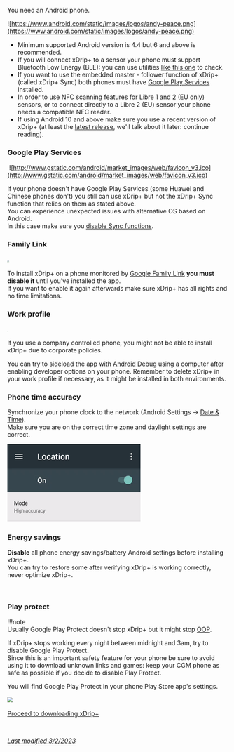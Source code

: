 You need an Android phone.

![https://www.android.com/static/images/logos/andy-peace.png](https://www.android.com/static/images/logos/andy-peace.png)

- Minimum supported Android version is 4.4 but 6 and above is recommended.
- If you will connect xDrip+ to a sensor your phone must support Bluetooth Low Energy (BLE): you can use utilities [like this one](https://play.google.com/store/apps/details?id=com.treeteam.blechecker) to check.
- If you want to use the embedded master - follower function of xDrip+ (called xDrip+ Sync) both phones must have [Google Play Services](https://play.google.com/store/apps/details?id=com.google.android.gms) installed.
- In order to use NFC scanning features for Libre 1 and 2 (EU only) sensors, or to connect directly to a Libre 2 (EU) sensor your phone needs a compatible NFC reader.
- If using Android 10 and above make sure you use a recent version of xDrip+ (at least the [latest release](../download/#latest-release), we'll talk about it later: continue reading).

### Google Play Services

​	![http://www.gstatic.com/android/market_images/web/favicon_v3.ico](http://www.gstatic.com/android/market_images/web/favicon_v3.ico)

If your phone doesn't have Google Play Services (some Huawei and Chinese phones don't) you still can use xDrip+ but not the xDrip+ Sync function that relies on them as stated above.  
You can experience unexpected issues with alternative OS based on Android.  
In this case make sure you [disable Sync functions](../../use/sync/#disable-sync).

### Family Link

<img src="https://families.google/intl/it_ALL/familylink/static/img/fl-icon.svg" style="zoom:25%;" />

To install xDrip+ on a phone monitored by [Google Family Link](https://families.google.com/families) **you must disable it** until you've installed the app.  
If you want to enable it again afterwards make sure xDrip+ has all rights and no time limitations.

### Work profile

<img src="https://developer.android.com/static/images/work/cards/briefcase_600px.png" style="zoom:15%;" />

If you use a company controlled phone, you might not be able to install xDrip+ due to corporate policies.

You can try to sideload the app with [Android Debug](../../troubleshoot/ADB/#smartphone) using a computer after enabling developer options on your phone. Remember to delete xDrip+ in your work profile if necessary, as it might be installed in both environments.

### Phone time accuracy

Synchronize your phone clock to the network (Android Settings -> [Date & Time](https://support.google.com/android/answer/2841106)).  
Make sure you are on the correct time zone and daylight settings are correct.

<img src="../images/Install16.png" style="zoom:65%;" />

### Energy savings

**Disable** all phone energy savings/battery Android settings before installing xDrip+.  
You can try to restore some after verifying xDrip+ is working correctly, never optimize xDrip+.

</br>

### Play protect

!!!note  
    Usually Google Play Protect doesn't stop xDrip+ but it might stop [OOP](../../use/OOP/).

If xDrip+ stops working every night between midnight and 3am, try to disable Google Play Protect.  
Since this is an important safety feature for your phone be sure to avoid using it to download unknown links and games: keep your CGM phone as safe as possible if you decide to disable Play Protect.

You will find Google Play Protect in your phone Play Store app's settings.

<img src="../images/Install45.png" style="zoom:75%;" />

</br>

[Proceed to downloading xDrip+](../download)

</br>

[*Last modified 3/2/2023*](https://github.com/NightscoutFoundation/xDrip/releases/tag/2023.02.26)
